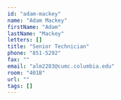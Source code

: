 ```yaml
---
id: "adam-mackey"
name: "Adam Mackey"
firstName: "Adam"
lastName: "Mackey"
letters: []
title: "Senior Technician"
phone: "851-5292"
fax: ""
email: "alm2283@cumc.columbia.edu"
room: "401B"
url: ""
tags: []
---
```

